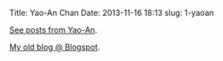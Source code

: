 Title: Yao-An Chan
Date: 2013-11-16 18:13
slug: 1-yaoan

[See posts from Yao-An](../author/yao-an-chan.html).

[My old blog @ Blogspot](http://yaoanchan.blogspot.com).